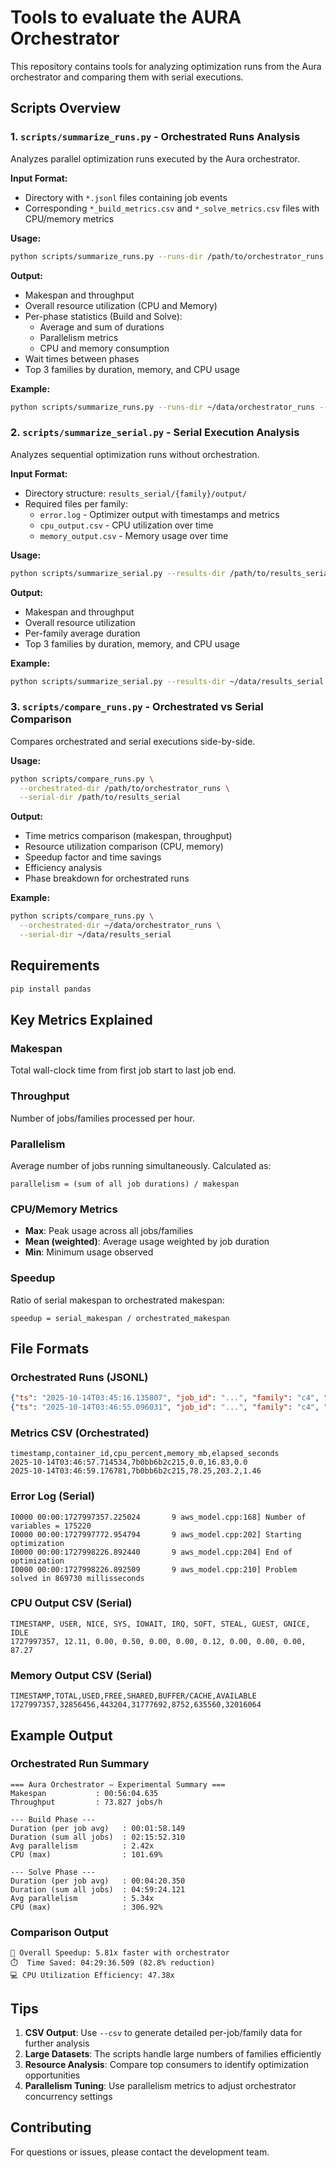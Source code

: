 # Tools to evaluate the AURA Orchestrator

This repository contains tools for analyzing optimization runs from the Aura orchestrator and comparing them with serial executions.

## Scripts Overview

### 1. `scripts/summarize_runs.py` - Orchestrated Runs Analysis

Analyzes parallel optimization runs executed by the Aura orchestrator.

**Input Format:**
- Directory with `*.jsonl` files containing job events
- Corresponding `*_build_metrics.csv` and `*_solve_metrics.csv` files with CPU/memory metrics

**Usage:**
```bash
python scripts/summarize_runs.py --runs-dir /path/to/orchestrator_runs [--csv output.csv]
```

**Output:**
- Makespan and throughput
- Overall resource utilization (CPU and Memory)
- Per-phase statistics (Build and Solve):
  - Average and sum of durations
  - Parallelism metrics
  - CPU and memory consumption
- Wait times between phases
- Top 3 families by duration, memory, and CPU usage

**Example:**
```bash
python scripts/summarize_runs.py --runs-dir ~/data/orchestrator_runs --csv results.csv
```

### 2. `scripts/summarize_serial.py` - Serial Execution Analysis

Analyzes sequential optimization runs without orchestration.

**Input Format:**
- Directory structure: `results_serial/{family}/output/`
- Required files per family:
  - `error.log` - Optimizer output with timestamps and metrics
  - `cpu_output.csv` - CPU utilization over time
  - `memory_output.csv` - Memory usage over time

**Usage:**
```bash
python scripts/summarize_serial.py --results-dir /path/to/results_serial [--csv output.csv]
```

**Output:**
- Makespan and throughput
- Overall resource utilization
- Per-family average duration
- Top 3 families by duration, memory, and CPU usage

**Example:**
```bash
python scripts/summarize_serial.py --results-dir ~/data/results_serial --csv serial_results.csv
```

### 3. `scripts/compare_runs.py` - Orchestrated vs Serial Comparison

Compares orchestrated and serial executions side-by-side.

**Usage:**
```bash
python scripts/compare_runs.py \
  --orchestrated-dir /path/to/orchestrator_runs \
  --serial-dir /path/to/results_serial
```

**Output:**
- Time metrics comparison (makespan, throughput)
- Resource utilization comparison (CPU, memory)
- Speedup factor and time savings
- Efficiency analysis
- Phase breakdown for orchestrated runs

**Example:**
```bash
python scripts/compare_runs.py \
  --orchestrated-dir ~/data/orchestrator_runs \
  --serial-dir ~/data/results_serial
```

## Requirements

```bash
pip install pandas
```

## Key Metrics Explained

### Makespan
Total wall-clock time from first job start to last job end.

### Throughput
Number of jobs/families processed per hour.

### Parallelism
Average number of jobs running simultaneously. Calculated as:
```
parallelism = (sum of all job durations) / makespan
```

### CPU/Memory Metrics
- **Max**: Peak usage across all jobs/families
- **Mean (weighted)**: Average usage weighted by job duration
- **Min**: Minimum usage observed

### Speedup
Ratio of serial makespan to orchestrated makespan:
```
speedup = serial_makespan / orchestrated_makespan
```

## File Formats

### Orchestrated Runs (JSONL)
```json
{"ts": "2025-10-14T03:45:16.135807", "job_id": "...", "family": "c4", "phase": "build", "kind": "started", ...}
{"ts": "2025-10-14T03:46:55.096031", "job_id": "...", "family": "c4", "phase": "build", "kind": "finished", ...}
```

### Metrics CSV (Orchestrated)
```csv
timestamp,container_id,cpu_percent,memory_mb,elapsed_seconds
2025-10-14T03:46:57.714534,7b0bb6b2c215,0.0,16.83,0.0
2025-10-14T03:46:59.176781,7b0bb6b2c215,78.25,203.2,1.46
```

### Error Log (Serial)
```
I0000 00:00:1727997357.225024       9 aws_model.cpp:168] Number of variables = 175220
I0000 00:00:1727997772.954794       9 aws_model.cpp:202] Starting optimization
I0000 00:00:1727998226.892440       9 aws_model.cpp:204] End of optimization
I0000 00:00:1727998226.892509       9 aws_model.cpp:210] Problem solved in 869730 millisseconds
```

### CPU Output CSV (Serial)
```csv
TIMESTAMP, USER, NICE, SYS, IOWAIT, IRQ, SOFT, STEAL, GUEST, GNICE, IDLE
1727997357, 12.11, 0.00, 0.50, 0.00, 0.00, 0.12, 0.00, 0.00, 0.00, 87.27
```

### Memory Output CSV (Serial)
```csv
TIMESTAMP,TOTAL,USED,FREE,SHARED,BUFFER/CACHE,AVAILABLE
1727997357,32856456,443204,31777692,8752,635560,32016064
```

## Example Output

### Orchestrated Run Summary
```
=== Aura Orchestrator — Experimental Summary ===
Makespan           : 00:56:04.635
Throughput         : 73.827 jobs/h

--- Build Phase ---
Duration (per job avg)   : 00:01:58.149
Duration (sum all jobs)  : 02:15:52.310
Avg parallelism          : 2.42x
CPU (max)                : 101.69%

--- Solve Phase ---
Duration (per job avg)   : 00:04:20.350
Duration (sum all jobs)  : 04:59:24.121
Avg parallelism          : 5.34x
CPU (max)                : 306.92%
```

### Comparison Output
```
🚀 Overall Speedup: 5.81x faster with orchestrator
⏱️  Time Saved: 04:29:36.509 (82.8% reduction)
💻 CPU Utilization Efficiency: 47.38x
```

## Tips

1. **CSV Output**: Use `--csv` to generate detailed per-job/family data for further analysis
2. **Large Datasets**: The scripts handle large numbers of families efficiently
3. **Resource Analysis**: Compare top consumers to identify optimization opportunities
4. **Parallelism Tuning**: Use parallelism metrics to adjust orchestrator concurrency settings

## Contributing

For questions or issues, please contact the development team.
